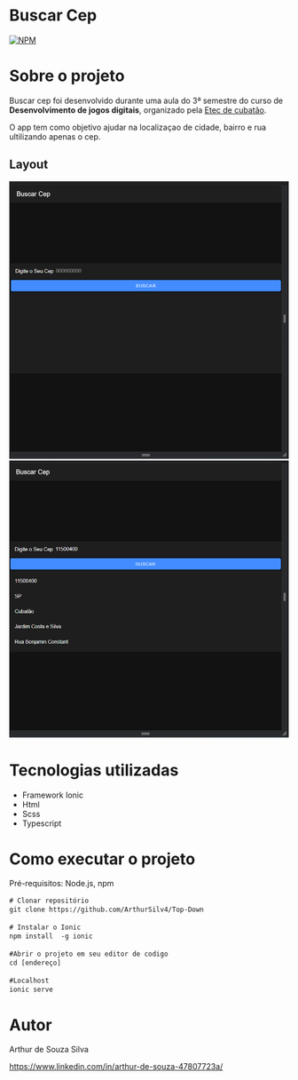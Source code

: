 # Buscar Cep
[![NPM](https://img.shields.io/npm/l/react)](https://github.com/ArthurSilv4/Top-Down/blob/main/LICENSE) 

# Sobre o projeto

Buscar cep foi desenvolvido durante uma aula do 3ª semestre do curso de **Desenvolvimento de jogos digitais**, organizado pela [Etec de cubatão](https://www.etecubatao.com.br "Site da etec").

O app tem como objetivo ajudar na localizaçao de cidade, bairro e rua ultilizando apenas o cep.

## Layout 
![Inicial 1](https://github.com/ArthurSilv4/Buscar-Cep/blob/main/imgs/buscacep1.png) ![Inicial 2](https://github.com/ArthurSilv4/Buscar-Cep/blob/main/imgs/buscacep2.png)

# Tecnologias utilizadas
- Framework Ionic
- Html
- Scss
- Typescript

# Como executar o projeto

Pré-requisitos: Node.js, npm 

```
# Clonar repositório
git clone https://github.com/ArthurSilv4/Top-Down

# Instalar o Ionic
npm install  -g ionic

#Abrir o projeto em seu editor de codigo
cd [endereço]

#Localhost
ionic serve
```
# Autor

Arthur de Souza Silva

https://www.linkedin.com/in/arthur-de-souza-47807723a/

